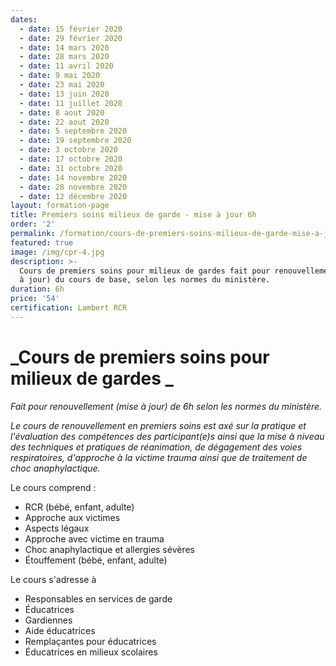 ```yaml
---
dates:
  - date: 15 février 2020
  - date: 29 février 2020
  - date: 14 mars 2020
  - date: 28 mars 2020
  - date: 11 avril 2020
  - date: 9 mai 2020
  - date: 23 mai 2020
  - date: 13 juin 2020
  - date: 11 juillet 2020
  - date: 8 aout 2020
  - date: 22 aout 2020
  - date: 5 septembre 2020
  - date: 19 septembre 2020
  - date: 3 octobre 2020
  - date: 17 octobre 2020
  - date: 31 octobre 2020
  - date: 14 novembre 2020
  - date: 28 novembre 2020
  - date: 12 décembre 2020
layout: formation-page
title: Premiers soins milieux de garde - mise à jour 6h
order: '2'
permalink: /formation/cours-de-premiers-soins-milieux-de-garde-mise-a-jour
featured: true
image: /img/cpr-4.jpg
description: >-
  Cours de premiers soins pour milieux de gardes fait pour renouvellement (mise
  à jour) du cours de base, selon les normes du ministère.
duration: 6h
price: '54'
certification: Lambert RCR
---
```

# _Cours de premiers soins pour milieux de gardes _

_Fait pour renouvellement (mise à jour) de 6h selon les normes du ministère._

_Le cours de renouvellement en premiers soins est axé sur la pratique et l'évaluation des compétences des participant(e)s ainsi que la mise à niveau des techniques et pratiques de réanimation, de dégagement des voies respiratoires, d'approche à la victime trauma ainsi que de traitement de choc anaphylactique._

Le cours comprend :

* RCR  (bébé, enfant, adulte)
* Approche aux victimes
* Aspects légaux
* Approche avec victime en trauma
* Choc anaphylactique et allergies sévères
* Étouffement (bébé, enfant, adulte)

Le cours s'adresse à

* Responsables en services de garde
* Éducatrices
* Gardiennes
* Aide éducatrices
* Remplaçantes pour éducatrices
* Éducatrices en milieux scolaires
